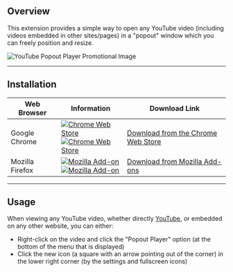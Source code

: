 ## Overview
This extension provides a simple way to open any YouTube video (including videos embedded in other sites/pages) in a "popout" window which you can freely position and resize.

![YouTube Popout Player Promotional Image](https://raw.githubusercontent.com/rthaut/YouTubePopoutPlayer/development/resources/screenshots/preview.png)

* * *

## Installation
| Web Browser | Information | Download Link |
| ----------- | ----------- | ------------- |
| Google Chrome | [![Chrome Web Store](https://img.shields.io/chrome-web-store/v/kmfikkopdhmbdbkndkamabamlkkgkpod.svg)](https://chrome.google.com/webstore/detail/youtube-popout-player/kmfikkopdhmbdbkndkamabamlkkgkpod)<br/>[![Chrome Web Store](https://img.shields.io/chrome-web-store/d/kmfikkopdhmbdbkndkamabamlkkgkpod.svg)](https://chrome.google.com/webstore/detail/youtube-popout-player/kmfikkopdhmbdbkndkamabamlkkgkpod) | [Download from the Chrome Web Store](https://chrome.google.com/webstore/detail/youtube-popout-player/kmfikkopdhmbdbkndkamabamlkkgkpod) |
| Mozilla Firefox | [![Mozilla Add-on](https://img.shields.io/amo/v/youtube-popout-player.svg)](https://addons.mozilla.org/en-US/firefox/addon/youtube-popout-player/)<br/>[![Mozilla Add-on](https://img.shields.io/amo/d/youtube-popout-player.svg)](https://addons.mozilla.org/en-US/firefox/addon/youtube-popout-player/) | [Download from Mozilla Add-ons](https://addons.mozilla.org/en-US/firefox/addon/youtube-popout-player/) |


* * *

## Usage

When viewing any YouTube video, whether directly [YouTube](https://www.youtube.com), or embedded on any other website, you can either:
- Right-click on the video and click the "Popout Player" option (at the bottom of the menu that is displayed)
- Click the new icon (a square with an arrow pointing out of the corner) in the lower right corner (by the settings and fullscreen icons)
